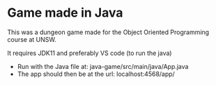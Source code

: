# Game made in Java

This was a dungeon game made for the Object Oriented Programming course at UNSW.

It requires JDK11 and preferably VS code (to run the java)
- Run with the Java file at: java-game/src/main/java/App.java
- The app should then be at the url: localhost:4568/app/
